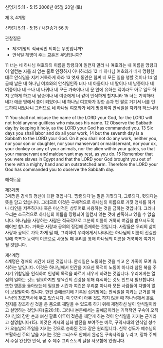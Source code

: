 신명기 5:11 - 5:15 
2006년 05월 20일 (토)

제 3, 4계명



신명기 5:11 - 5:15 / 새찬송가 56 장


관찰질문
- 제3계명의 적극적인 의미는 무엇입니까?
- 안식일 계명이 주는 교훈은 무엇입니까?

11 너는 네 하나님 여호와의 이름을 망령되이 일컫지 말라 나 여호와는 내 이름을 망령되이 일컫는 자를 죄 없는 줄로 인정하지 아니하리라 12 네 하나님 여호와가 네게 명령한 대로 안식일을 지켜 거룩하게 하라 13 엿새 동안은 힘써 네 모든 일을 행할 것이나 14 일곱째 날은 네 하나님 여호와의 안식일인즉 너나 네 아들이나 네 딸이나 네 남종이나 네 여종이나 네 소나 네 나귀나 네 모든 가축이나 네 문 안에 유하는 객이라도 아무 일도 하지 못하게 하고 네 남종이나 네 여종에게 너 같이 안식하게 할지니라 15 너는 기억하라 네가 애굽 땅에서 종이 되었더니 네 하나님 여호와가 강한 손과 편 팔로 거기서 너를 인도하여 내었나니 그러므로 네 하나님 여호와가 네게 명령하여 안식일을 지키라 하느니라 

11  You shall not misuse the name of the LORD your God, for the LORD will not hold anyone guiltless who misuses his name. 12  Observe the Sabbath day by keeping it holy, as the LORD your God has commanded you. 13  Six days you shall labor and do all your work, 14  but the seventh day is a Sabbath to the LORD your God. On it you shall not do any work, neither you, nor your son or daughter, nor your manservant or maidservant, nor your ox, your donkey or any of your animals, nor the alien within your gates, so that your manservant and maidservant may rest, as you do. 15  Remember that you were slaves in Egypt and that the LORD your God brought you out of there with a mighty hand and an outstretched arm. Therefore the LORD your God has commanded you to observe the Sabbath day.

해석도움





제3계명  
3계명은 경배의 정신에 대한 것입니다. ‘망령되다’는 말은 거짓되다, 그릇되다, 헛되다는 뜻을 담고 있습니다. 그러므로 이것은 구체적으로 하나님의 이름으로 거짓 맹세를 하거나 타인을 저주하거나 혹은 미신적인 상투어로 사용하는 것을 금하는 것입니다. 그러나 우리는 소극적으로 하나님의 이름을 망령되이 일컫지 않는 것에 만족하고 있을 수 없습니다. 하나님을 사랑하는 사람은 적극적으로 그분의 이름이 거룩히 여김을 받으시도록 해야만 합니다. 거룩은 사랑과 공의의 정점에 존재하는 것입니다. 사람들은 우리의 삶이 사랑과 공의로 가득 차게 될 때, 그리하여 우리에게서 나타나는 하나님의 이름이 진실한 일에 축복과 능력의 이름으로 사용될 때 우리를 통해 하나님의 이름을 거룩하게 여기게 될 것입니다. 

제4계명  
4계명은 경배의 시간에 대한 것입니다. 안식일은 노동하는 것을 쉬고 온 가족이 모여 휴식하는 날입니다. 이것은 하나님께서 인간을 지으신 목적이 노동이 아니라 참된 복을 주시기 위함임을 인식하여 인생의 목적을 바르게 세우게 하려는 것입니다. 우리에게는 열심히 일하는 것도 필요하지만 영육간의 건강을 위해 휴식하는 것도 반드시 필요합니다. 또한 영혼을 돌아보는데 필요한 시간과 여건은 우리뿐 아니라 모든 사람들이 차별이 없이 보장받아야 합니다. 한편 출애굽기에 기록된 십계명에는 안식일을 지키는 근거를 하나님의 창조역사에 두고 있습니다. 즉 인간이 아무 것도 하지 않을 때 하나님께서 홀로 천지를 창조하신 것을 온 몸으로 깨달을 수 있도록 하기 위해 제정하신 날이 안식일이라고 설명하는 것입니다(출20:11). 그러나 본문에서는 출애굽이라는 기적적인 구속이 오직 하나님의 강한 손과 펴신 팔로 이루어 졌음을 깨닫게 하는 것이 안식일을 지키는 근거라고 설명합니다(15). 이것은 계시의 심화 발전을 보여주는 예로, 구약시대의 안식일 성수가 오늘날의 주일을 지키는 것으로 승화된 것과 같은 원리입니다. 신약 성도가 예수님의 부활하신 주의 날을 지키는 것은 그리스도 안에서 완성된 구속사역을 누리고, 장차 주께서 주실 완전한 안식, 곧 주 예수 그리스도의 날을 사모함에 있습니다.